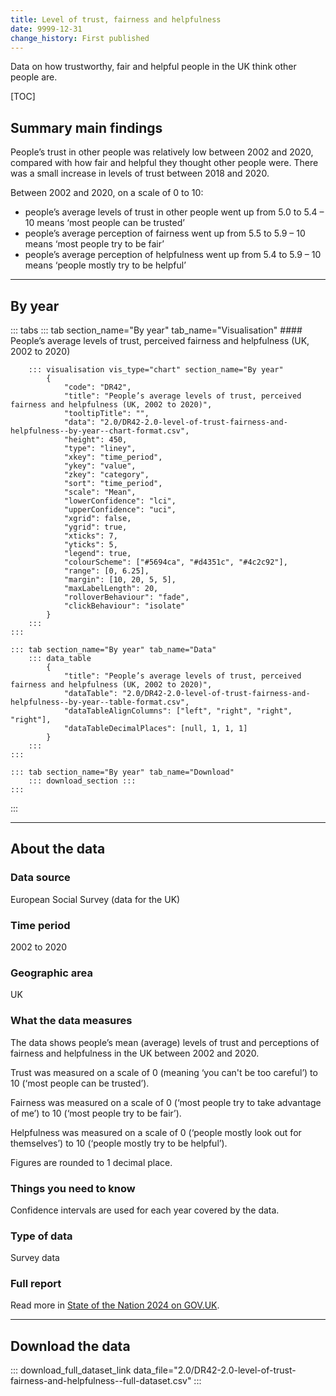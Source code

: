 ```yaml
---
title: Level of trust, fairness and helpfulness
date: 9999-12-31
change_history: First published
---
```


Data on how trustworthy, fair and helpful people in the UK think other people are.

[TOC]

## Summary main findings

People’s trust in other people was relatively low between 2002 and 2020, compared with how fair and helpful they thought other people were. There was a small increase in levels of trust between 2018 and 2020.

Between 2002 and 2020, on a scale of 0 to 10:

* people’s average levels of trust in other people went up from 5.0 to 5.4 – 10 means ‘most people can be trusted’
* people’s average perception of fairness went up from 5.5 to 5.9 – 10 means ‘most people try to be fair’
* people’s average perception of helpfulness went up from 5.4 to 5.9 – 10 means ‘people mostly try to be helpful’

---

## By year

::: tabs
    ::: tab section_name="By year" tab_name="Visualisation"
        #### People’s average levels of trust, perceived fairness and helpfulness (UK, 2002 to 2020)

        ::: visualisation vis_type="chart" section_name="By year"
            {
                "code": "DR42",
                "title": "People’s average levels of trust, perceived fairness and helpfulness (UK, 2002 to 2020)",
                "tooltipTitle": "",
                "data": "2.0/DR42-2.0-level-of-trust-fairness-and-helpfulness--by-year--chart-format.csv",
                "height": 450,
                "type": "liney",
                "xkey": "time_period",
                "ykey": "value",
                "zkey": "category",
                "sort": "time_period",
                "scale": "Mean",
                "lowerConfidence": "lci",
                "upperConfidence": "uci",
                "xgrid": false,
                "ygrid": true,
                "xticks": 7,
                "yticks": 5,
                "legend": true,
                "colourScheme": ["#5694ca", "#d4351c", "#4c2c92"],
                "range": [0, 6.25],
                "margin": [10, 20, 5, 5],
                "maxLabelLength": 20,
                "rolloverBehaviour": "fade",
                "clickBehaviour": "isolate"
            }
        :::
    :::

    ::: tab section_name="By year" tab_name="Data"
        ::: data_table
            {
                "title": "People’s average levels of trust, perceived fairness and helpfulness (UK, 2002 to 2020)",
                "dataTable": "2.0/DR42-2.0-level-of-trust-fairness-and-helpfulness--by-year--table-format.csv",
                "dataTableAlignColumns": ["left", "right", "right", "right"],
                "dataTableDecimalPlaces": [null, 1, 1, 1]
            }
        :::
    :::

    ::: tab section_name="By year" tab_name="Download"
        ::: download_section :::
    :::
:::

---

## About the data

### Data source
European Social Survey (data for the UK)

### Time period
2002 to 2020

### Geographic area
UK

### What the data measures
The data shows people’s mean (average) levels of trust and perceptions of fairness and helpfulness in the UK between 2002 and 2020.

Trust was measured on a scale of 0 (meaning ‘you can't be too careful’) to 10 (‘most people can be trusted’).

Fairness was measured on a scale of 0 (‘most people try to take advantage of me’) to 10 (‘most people try to be fair’).

Helpfulness was measured on a scale of 0 (‘people mostly look out for themselves’) to 10 (‘people mostly try to be helpful’).

Figures are rounded to 1 decimal place.

### Things you need to know
Confidence intervals are used for each year covered by the data.

### Type of data
Survey data

### Full report
Read more in [State of the Nation 2024 on GOV.UK](https://www.gov.uk/government/publications/state-of-the-nation-2024-local-to-national-mapping-opportunities-for-all).

---

## Download the data

::: download_full_dataset_link data_file="2.0/DR42-2.0-level-of-trust-fairness-and-helpfulness--full-dataset.csv" :::
